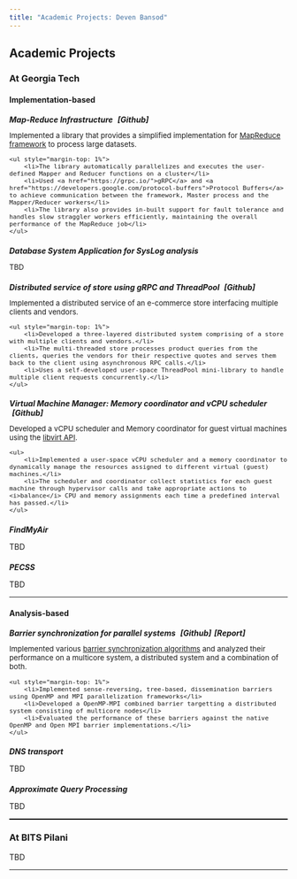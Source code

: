 ```yaml
---
title: "Academic Projects: Deven Bansod"
---
```


<style>

h5 {
    margin-bottom: 12px;
}

.smaller {
    font-size: 0.82rem;
}

.float-right {
  float: right;
}

.pointer {
    cursor: pointer;
}

.hide {
    display: none;
}

.intro-sentence {
    margin-bottom: 20%;
}

.ml-1 {
    margin-left: 1%;
}

.mr-1 {
    margin-right: 1%;
}

ul, p {
    margin-bottom: 12px;
}

</style>

## Academic Projects

### At Georgia Tech

#### Implementation-based

##### Map-Reduce Infrastructure <a class="pointer ml-1">[Github]</a>

<div class="smaller">
    <span class="intro-sentence">Implemented a library that provides a simplified implementation for <a href="https://static.googleusercontent.com/media/research.google.com/en//archive/mapreduce-osdi04.pdf">MapReduce framework</a> to process large datasets.</span>

    <ul style="margin-top: 1%">
        <li>The library automatically parallelizes and executes the user-defined Mapper and Reducer functions on a cluster</li>
        <li>Used <a href="https://grpc.io/">gRPC</a> and <a href="https://developers.google.com/protocol-buffers">Protocol Buffers</a> to achieve communication between the framework, Master process and the Mapper/Reducer workers</li>
        <li>The library also provides in-built support for fault tolerance and handles slow straggler workers efficiently, maintaining the overall performance of the MapReduce job</li>
    </ul>
</div>

##### Database System Application for SysLog analysis

<div class="smaller">
<p>TBD</p>
</div>

##### Distributed service of store using gRPC and ThreadPool <a class="pointer ml-1">[Github]</a>

<div class="smaller">
    <span class="intro-sentence">Implemented a distributed service of an e-commerce store interfacing multiple clients and vendors.</span>

    <ul style="margin-top: 1%">
        <li>Developed a three-layered distributed system comprising of a store with multiple clients and vendors.</li>
        <li>The multi-threaded store processes product queries from the clients, queries the vendors for their respective quotes and serves them back to the client using asynchronous RPC calls.</li>
        <li>Uses a self-developed user-space ThreadPool mini-library to handle multiple client requests concurrently.</li>
    </ul>
</div>

##### Virtual Machine Manager: Memory coordinator and vCPU scheduler <a class="pointer ml-1">[Github]</a>

<div class="smaller">
    <span>Developed a vCPU scheduler and Memory coordinator for guest virtual machines using the <a href="https://libvirt.org/">libvirt API</a>.</span>

    <ul>
        <li>Implemented a user-space vCPU scheduler and a memory coordinator to dynamically manage the resources assigned to different virtual (guest) machines.</li>
        <li>The scheduler and coordinator collect statistics for each guest machine through hypervisor calls and take appropriate actions to <i>balance</i> CPU and memory assignments each time a predefined interval has passed.</li>
    </ul>
</div>

##### FindMyAir

TBD


##### PECSS

TBD

<hr style="height:1.75px;"/>

#### Analysis-based

##### Barrier synchronization for parallel systems <a class="pointer ml-1">[Github]</a><a class="pointer ml-1">[Report]</a>

<div class="smaller">
    <span class="intro-sentence">Implemented various <a href="https://dl.acm.org/doi/10.1145/103727.103729">barrier synchronization algorithms</a> and analyzed their performance on a multicore system, a distributed system and a combination of both.</span>

    <ul style="margin-top: 1%">
        <li>Implemented sense-reversing, tree-based, dissemination barriers using OpenMP and MPI parallelization frameworks</li>
        <li>Developed a OpenMP-MPI combined barrier targetting a distributed system consisting of multicore nodes</li>
        <li>Evaluated the performance of these barriers against the native OpenMP and Open MPI barrier implementations.</li>
    </ul>
</div>

##### DNS transport

TBD

##### Approximate Query Processing

TBD

<hr style="height:1.75px;background:#000"/>

### At BITS Pilani

TBD

<hr/>
